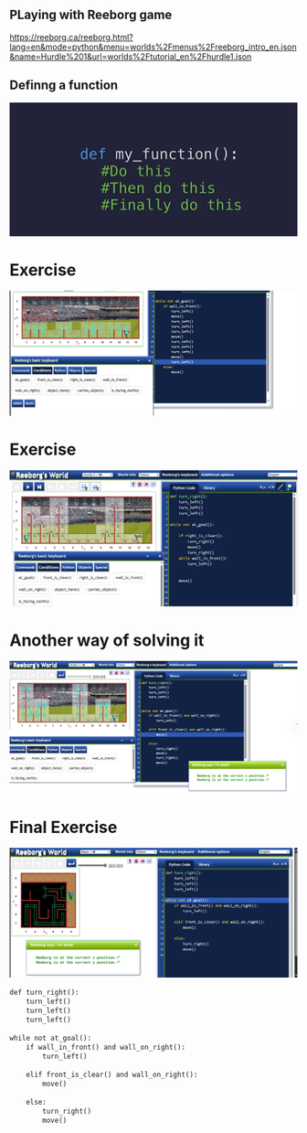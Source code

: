 ## PLaying with Reeborg game
https://reeborg.ca/reeborg.html?lang=en&mode=python&menu=worlds%2Fmenus%2Freeborg_intro_en.json&name=Hurdle%201&url=worlds%2Ftutorial_en%2Fhurdle1.json

## Definng a function 
![alt text](image-1.png)

# Exercise 
![alt text](image-3.png)


# Exercise 
![alt text](image.png)

# Another way of solving it

![alt text](image-4.png)

# Final Exercise 
![alt text](image-5.png)


```
def turn_right():
    turn_left()
    turn_left()
    turn_left()

while not at_goal():
    if wall_in_front() and wall_on_right():
        turn_left()
    
    elif front_is_clear() and wall_on_right():
        move()
    
    else:
        turn_right()
        move()
```